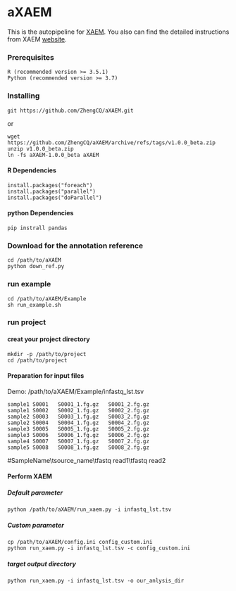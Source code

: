 # aXAEM

This is the autopipeline for [XAEM](https://github.com/WenjiangDeng/XAEM). You also can find the detailed instructions from XAEM [website](https://www.meb.ki.se/sites/biostatwiki/xaem).

### Prerequisites
```
R (recommended version >= 3.5.1)
Python (recommended version >= 3.7)

```


### Installing
```
git https://github.com/ZhengCQ/aXAEM.git
```
or 
```
wget https://github.com/ZhengCQ/aXAEM/archive/refs/tags/v1.0.0_beta.zip
unzip v1.0.0_beta.zip
ln -fs aXAEM-1.0.0_beta aXAEM
```
#### R Dependencies
```
install.packages("foreach")
install.packages("parallel")
install.packages("doParallel")
```

#### python Dependencies
```
pip instrall pandas
```

### Download for the annotation reference
```
cd /path/to/aXAEM
python down_ref.py
```

### run example
```
cd /path/to/aXAEM/Example
sh run_example.sh 
```

### run project
#### creat your project directory
```
mkdir -p /path/to/project
cd /path/to/project
```
#### Preparation for input files
Demo: /path/to/aXAEM/Example/infastq_lst.tsv
```
sample1 S0001   S0001_1.fg.gz   S0001_2.fg.gz
sample1 S0002   S0002_1.fg.gz   S0002_2.fg.gz
sample2 S0003   S0003_1.fg.gz   S0003_2.fg.gz
sample2 S0004   S0004_1.fg.gz   S0004_2.fg.gz
sample3 S0005   S0005_1.fg.gz   S0005_2.fg.gz
sample3 S0006   S0006_1.fg.gz   S0006_2.fg.gz
sample4 S0007   S0007_1.fg.gz   S0007_2.fg.gz
sample5 S0008   S0008_1.fg.gz   S0008_2.fg.gz
```
#SampleName\tsource_name\tfastq read1\tfastq read2

#### Perform XAEM 
##### Default parameter
```
python /path/to/aXAEM/run_xaem.py -i infastq_lst.tsv
```

##### Custom parameter
```
cp /path/to/aXAEM/config.ini config_custom.ini
python run_xaem.py -i infastq_lst.tsv -c config_custom.ini
```

##### target output directory

```
python run_xaem.py -i infastq_lst.tsv -o our_anlysis_dir
```

